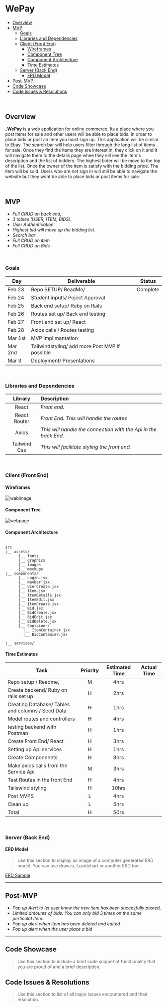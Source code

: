 # WePay

- [Overview](#overview)
- [MVP](#mvp)
  - [Goals](#goals)
  - [Libraries and Dependencies](#libraries-and-dependencies)
  - [Client (Front End)](#client-front-end)
    - [Wireframes](#wireframes)
    - [Component Tree](#component-tree)
    - [Component Architecture](#component-architecture)
    - [Time Estimates](#time-estimates)
  - [Server (Back End)](#server-back-end)
    - [ERD Model](#erd-model)
- [Post-MVP](#post-mvp)
- [Code Showcase](#code-showcase)
- [Code Issues & Resolutions](#code-issues--resolutions)

<br>

## Overview

_**WePay** is a web application for online commerce. Its a place where you post items for sale and other users will be able to place bids. In order to place bids or post an item you must sign up. This application will be similar to Ebay. The search bar will help users filter through the long list of items for sale. Once they find the items they are interest in, they click on it and it will navigate them to the details page whee they eill see the item's description and the list of bidders. The highest bider will be move to the top of the list. Once the owner of the item is satisfy with the bidding price. The item will be sold. Users who are not sign in will still be able to navigate the website but they wont be able to place bids or post items for sale. 

<br>

## MVP

- _Full CRUD on back end,_
- _3 tables (USER, ITEM, BIDS)._
- _User Authentication._
- _Highest bid will move up the bidding list._
- _Search bar_
- _Full CRUD on item_
- _Full CRUD on Bids_

<br>

### Goals

| Day    | Deliverable                                       | Status   |
| ------ | ------------------------------------------------- | -------- |
| Feb 23 | Repo SETUP/  ReadMe/                              | Complete |
| Feb 24 | Student inputs/ Poject Approval                   | 
| Feb 25 | Back end setup/  Ruby on Rails                    |
| Feb 26 | Routes set up/ Back end testing                   |
| Feb 27 | Front end set up/ React                           | 
| Feb 28 | Axios calls / Routes testing                      | 
| Mar 1st| MVP implimantation                                | 
| Mar 2nd| Tailwindstyling/ add more Post MVP if possible    | 
| Mar 3  | Deployment/ Presentations                         | 
<br>

### Libraries and Dependencies


|     Library      | Description                                |
| :--------------: | :----------------------------------------- |
|      React       | _Front end._ |
|   React Router   | _Front End. This will handle the routes_ |
|      Axios       | _This will handle the connection with the Api in the back End._ |
|     Tailwind Css | _This will facilitate styling the front end._ |

<br>

### Client (Front End)

#### Wireframes
![webimage](https://i.imgur.com/zQFePom.png)


#### Component Tree

![webpage](https://i.imgur.com/N1VDkRM.png)

#### Component Architecture

``` structure

src
|__ assets/
      |__ fonts
      |__ graphics
      |__ images
      |__ mockups
|__ components/
      |__ Login.jsx
      |__ Navbar.jsx
      |__ UserCreate.jsx
      |__ Item.jsx
      |__ ItemDetails.jsx
      |__ ItemEdit.jsx
      |__ ItemCreate.jsx
      |__ Bid.jsx
      |__ BidCreate.jsx
      |__ BidEdit.jsx
      |__ BidDelete.jsx
      |__ Container/
        |__ ItemContainer.jsx
        |__ BidContanier.jsx
      
|__ services/

```

#### Time Estimates


| Task                                                  | Priority | Estimated Time | Actual Time |
| ----------------------------------------------------- | :------: | :------------: | :----------:|
| Repo setup / Readme,                                  |    M     |      4hrs      |         |
| Create backend/ Ruby on rails set up                  |    H     |      2hrs      |      |   
| Creating Database/ Tables and columns / Seed Data     |    H     |      1hrs      |     |  
| Model routes and controllers                          |    H     |      4hrs      |       |
| testing backend with Postman                          |    H     |      1hrs      |     |
| Create Front End/ React                               |    H     |      3hrs      |      |
| Setting up Api services                               |    H     |      1hrs      |       |
| Create Componenets                                    |    H     |      8hrs      |      |
| Make axios calls from the Service Api                 |    M     |      3hrs      |       |
| Test Routes in the front End                          |    H     |      4hrs      |       |
| Tailswind styling                                     |    H     |      10hrs     |        |        
| Post MVPS                                             |    L     |      4hrs      |       |
| Clean up                                              |    L     |      5hrs      |     |
| Total                                                 |    H     |      50rs      |     | 
<br>

### Server (Back End)

#### ERD Model

> Use this section to display an image of a computer generated ERD model. You can use draw.io, Lucidchart or another ERD tool.

[ERD Sample](https://drive.google.com/file/d/1kLyQTZqfcA4jjKWQexfEkG2UspyclK8Q/view)
<br>

***

## Post-MVP

- _Pop up Alert to let user know the new item has been succesfully posted,_
- _Limited amounts of bids. You can only bid 3 times on the same perticulat item._
- _Pop up alert when item has been deleted and edited_
- _Pop up alert when the user place a bid_



***

## Code Showcase

> Use this section to include a brief code snippet of functionality that you are proud of and a brief description.

## Code Issues & Resolutions

> Use this section to list of all major issues encountered and their resolution.
